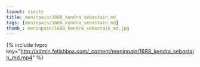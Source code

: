 ```yaml
--- 
layout: sieutv
title: meninpain/1688_kendra_sebastain_md
tags: [meninpain/1688_kendra_sebastain_md]
thumb_: meninpain/1688_kendra_sebastain_md.jpg
---
```

{% include tvpro key="http://admin.fetishbox.com/_content/meninpain/1688_kendra_sebastain_md.mp4" %} 
